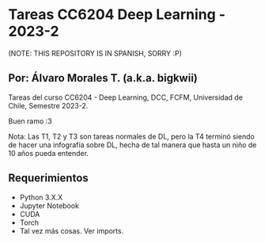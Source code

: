 # Tareas CC6204 Deep Learning - 2023-2

(NOTE: THIS REPOSITORY IS IN SPANISH, SORRY :P)

## Por: Álvaro Morales T. (a.k.a. bigkwii)

Tareas del curso CC6204 - Deep Learning, DCC, FCFM, Universidad de Chile, Semestre 2023-2.

Buen ramo :3

Nota: Las T1, T2 y T3 son tareas normales de DL, pero la T4 terminó siendo de hacer una infografía sobre DL, hecha de tal manera que hasta un niño de 10 años pueda entender.

## Requerimientos

- Python 3.X.X
- Jupyter Notebook
- CUDA
- Torch
- Tal vez más cosas. Ver imports.
